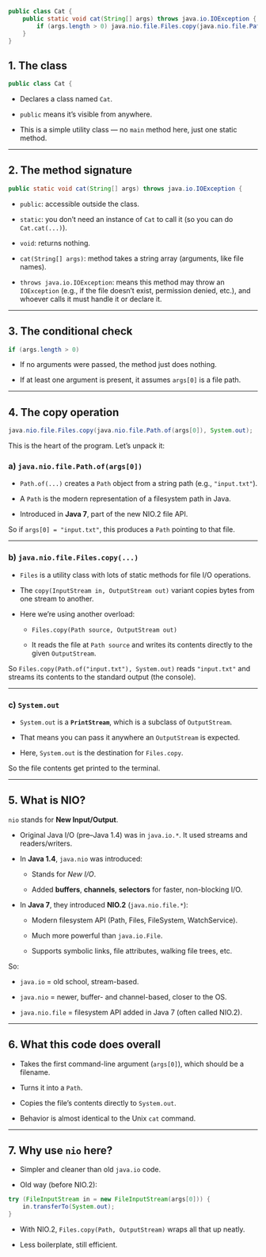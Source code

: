 ```java
public class Cat {
    public static void cat(String[] args) throws java.io.IOException {
        if (args.length > 0) java.nio.file.Files.copy(java.nio.file.Path.of(args[0]), System.out);
    }
}

```

## 1\. The class

```java
public class Cat {
```

-   Declares a class named `Cat`.
    
-   `public` means it’s visible from anywhere.
    
-   This is a simple utility class — no `main` method here, just one static method.
    

---

## 2\. The method signature

```java
public static void cat(String[] args) throws java.io.IOException {
```

-   `public`: accessible outside the class.
    
-   `static`: you don’t need an instance of `Cat` to call it (so you can do `Cat.cat(...)`).
    
-   `void`: returns nothing.
    
-   `cat(String[] args)`: method takes a string array (arguments, like file names).
    
-   `throws java.io.IOException`: means this method may throw an `IOException` (e.g., if the file doesn’t exist, permission denied, etc.), and whoever calls it must handle it or declare it.
    

---

## 3\. The conditional check

```java
if (args.length > 0)
```

-   If no arguments were passed, the method just does nothing.
    
-   If at least one argument is present, it assumes `args[0]` is a file path.
    

---

## 4\. The copy operation

```java
java.nio.file.Files.copy(java.nio.file.Path.of(args[0]), System.out);
```

This is the heart of the program. Let’s unpack it:

### a) `java.nio.file.Path.of(args[0])`

-   `Path.of(...)` creates a `Path` object from a string path (e.g., `"input.txt"`).
    
-   A `Path` is the modern representation of a filesystem path in Java.
    
-   Introduced in **Java 7**, part of the new NIO.2 file API.
    

So if `args[0] = "input.txt"`, this produces a `Path` pointing to that file.

---

### b) `java.nio.file.Files.copy(...)`

-   `Files` is a utility class with lots of static methods for file I/O operations.
    
-   The `copy(InputStream in, OutputStream out)` variant copies bytes from one stream to another.
    
-   Here we’re using another overload:
    
    -   `Files.copy(Path source, OutputStream out)`
        
    -   It reads the file at `Path source` and writes its contents directly to the given `OutputStream`.
        

So `Files.copy(Path.of("input.txt"), System.out)` reads `"input.txt"` and streams its contents to the standard output (the console).

---

### c) `System.out`

-   `System.out` is a **`PrintStream`**, which is a subclass of `OutputStream`.
    
-   That means you can pass it anywhere an `OutputStream` is expected.
    
-   Here, `System.out` is the destination for `Files.copy`.
    

So the file contents get printed to the terminal.

---

## 5\. What is **NIO**?

`nio` stands for **New Input/Output**.

-   Original Java I/O (pre–Java 1.4) was in `java.io.*`. It used streams and readers/writers.
    
-   In **Java 1.4**, `java.nio` was introduced:
    
    -   Stands for *New I/O*.
        
    -   Added **buffers**, **channels**, **selectors** for faster, non-blocking I/O.
        
-   In **Java 7**, they introduced **NIO.2** (`java.nio.file.*`):
    
    -   Modern filesystem API (Path, Files, FileSystem, WatchService).
        
    -   Much more powerful than `java.io.File`.
        
    -   Supports symbolic links, file attributes, walking file trees, etc.
        

So:

-   `java.io` = old school, stream-based.
    
-   `java.nio` = newer, buffer- and channel-based, closer to the OS.
    
-   `java.nio.file` = filesystem API added in Java 7 (often called NIO.2).
    

---

## 6\. What this code does overall

-   Takes the first command-line argument (`args[0]`), which should be a filename.
    
-   Turns it into a `Path`.
    
-   Copies the file’s contents directly to `System.out`.
    
-   Behavior is almost identical to the Unix `cat` command.
    

---

## 7\. Why use `nio` here?

-   Simpler and cleaner than old `java.io` code.
    
-   Old way (before NIO.2):
    

```java
try (FileInputStream in = new FileInputStream(args[0])) {
    in.transferTo(System.out);
}
```

-   With NIO.2, `Files.copy(Path, OutputStream)` wraps all that up neatly.
    
-   Less boilerplate, still efficient.
    